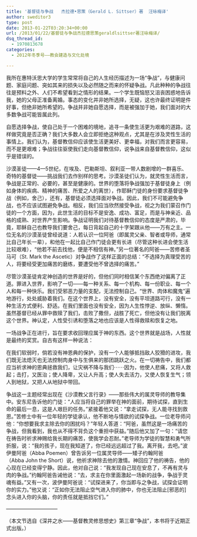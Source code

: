 ```yaml
---
title: '基督徒与争战   杰拉德•思策（Gerald L. Sittser）著  汪咏梅译'
author: sweditor3
type: post
date: 2013-01-22T03:20:34+00:00
url: /2013/01/22/基督徒与争战杰拉德思策geraldlsittser著汪咏梅译/
dsq_thread_id:
  - 1970813678
categories:
  - 2012年冬季号——教会建造与文化处境

---
```

我所在惠特沃思大学的学生常常将自己的人生经历描述为一场“争战”，与健康问题、家庭问题、突如其来的损失以及必然随之而来的怀疑争战。凡此种种的争战往往是预料之外、人们不希望看到之情形的结果。一个学生既恼怒又沮丧困惑地告诉我，她的父母正准备离婚。事态的变化并非她所选择，无疑，这也许最终证明是件好事，但绝非她所希望的。争战并非她自愿选择，而是被强加于她，我们面对的大多数争战可能皆属此列。

自愿选择争战，使自己处于一个困难的境地，追寻一条使生活更为艰难的道路，这样做究竟是否正确？我们大多数人会立即拒绝这种观点，尤其是在涉及灵性生活的事情上。我们认为，基督教信仰应该使生活更美好、更幸福，对我们而言更容易，而不是更艰难；争战往往驱使我们走向基督教信仰，说争战来自基督教信仰，这似乎是错误的。

沙漠圣徒——4—5世纪，在埃及、巴勒斯坦、叙利亚一带人数剧增的一群喜乐、奇特的基督徒——挑战我们去作别样的思考。沙漠圣徒们认为，就灵性生活而言，争战是正常的、必要的，甚至是健康的。世界的堕落将争战强加于基督徒身上（例如身体的疾病、精神的痛苦、所爱之人的离世），作耶稣门徒的身份要求基督徒争战（例如，舍己），还有，基督徒必须选择面对争战。因此，我们不可能避免争战，也不应该试图避免争战。相反，我们应当欣然接受争战，视之为我们蒙召作门徒的一个方面，因为，此世生活的目标不是安逸、成功、富足，而是与神亲近、品格的成熟、对世界产生影响。争战证明我们对待基督教信仰的态度是严肃的，毕竟，耶稣自己也教导我们要舍己，每日背起自己的十字架跟从他——万有之主。一位无名的沙漠圣徒曾经说道：人若认识一位阿爸（即属灵父亲、智者或导师，通常比自己年长一辈），和他在一起比自己作门徒会更有长进（尽管这种长进会使生活比较艰难），“他若不前去找他，便是不相信有神。”另一位著名的阿爸——苦修者圣马可（St. Mark the Ascetic）对争战作了这样正面的总结：“不选择为真理受苦的人，将要经受更加痛苦的磨练，要遭受他不曾选择的痛苦。”

尽管沙漠圣徒肯定神创造的世界是好的，但他们同时相信某个东西绝对偏离了正道。罪进入世界，影响了一切——每一种关系、每一个机构、每一份职业、每一个人和每一种快乐。我们受邪恶力量的支配，无法控制自己。“世界、肉体和魔鬼”遍地游行，处处威胁着我们。在这个世界上，没有安全，没有平坦道路可行，没有一种生活方式便利、舒适。在我们里面也没有安全，因为人生性悖逆、放纵、懒惰。虽然基督已经从罪中救赎了我们，击败了撒但，战胜了死亡，但他没有让我们脱离这个世界。神认定，人性受引诱和堕落之地也应该是人性得救赎和恢复之地。

一场战争正在进行，旨在要求收回理应属于神的东西。这个世界就是战场，人性就是最终的奖赏。自古有这样一种说法：

在我们软弱时，倘若没有神恩典的保护，没有一个人能够抵挡敌人狡猾的进攻，我们既无法熄灭也无法控制肉身中与生俱来的那团跳跃之火。在一切祷告中，我们都应当祈求神的恩典拯救我们，让灾祸不降与我们⋯⋯因为，他使人悲痛，又将人救起；击打，又医治；使人降卑，又让人升高；使人失去活力，又使人恢复生气；领人到地狱，又把人从地狱中带回。

争战这一主题经常出现在《沙漠教父言行录》——那些伟大的属灵导师的教导集中。安东尼告诉他的门徒：“人应当将自己的罪举在神的面前，期待试探，直到生命的最后一息，这是人艰巨的任务。”紧接着他又说：“拿走试探，无人能寻找到救恩。”苦修士中有一位年轻的学徒承认，他不断地与情欲的试探争战。一位老导师问他：“你想要我求主除去你的困扰吗？”年轻人答道：“阿爸，虽然这是一场痛苦的争战，但我看到，我也从不得不背负这个重担中获益。”随后他又加了一句：“请您在祷告时祈求神赐给我长期的痛苦，使我学会忍耐。”老导师为学徒的智慧和勇气所折服，说：“我的孩子，现在我知道了，你已经远远超过了我。离开我，去吧。”波伊曼阿爸（Abba Poemen）曾告诉另一位属灵导师——矮子约翰阿爸（Abba John the Short）说，他祈求神除去他的激情。神回应了他的祷告，他的心现在已经变得宁静。因此，他对自己说：“我发现自己现在安息了，不再有灵与肉的争战。”约翰阿爸告诫他说：“去，求主在你里面激起一场新的战争，争战于灵魂有益。”又有一次，波伊曼阿爸说：“试探进来了，你当即与之争战，试探会证明你的实力。”他又说：“正如你无法阻止空气进入你的肺中，你也无法阻止[邪恶的]念头进入你的头脑，你的责任就是抵挡它们。”

——————————

（本文节选自《深井之水——基督教灵修思想史》第三章“争战”，本书将于近期正式出版。）